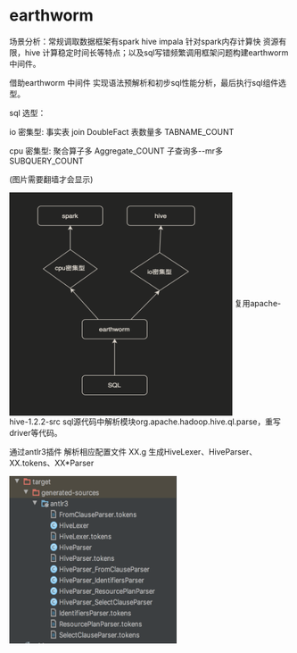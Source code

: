 # earthworm
场景分析：常规调取数据框架有spark hive impala 针对spark内存计算快 资源有限，hive 计算稳定时间长等特点；以及sql写错频繁调用框架问题构建earthworm中间件。

借助earthworm 中间件 实现语法预解析和初步sql性能分析，最后执行sql组件选型。

sql 选型：

io 密集型:
事实表 join  DoubleFact
表数量多     TABNAME_COUNT

cpu 密集型:
聚合算子多     Aggregate_COUNT
子查询多--mr多 SUBQUERY_COUNT

(图片需要翻墙才会显示)

<img src="https://github.com/cpf123/earthworm/blob/master/img/WX20200501-221607%402x.png" width = "400" height = "400" alt="" align=center />
复用apache-hive-1.2.2-src sql源代码中解析模块org.apache.hadoop.hive.ql.parse，重写driver等代码。

通过antlr3插件 解析相应配置文件 XX.g 生成HiveLexer、HiveParser、XX.tokens、XX*Parser

<img src="https://github.com/cpf123/earthworm/blob/master/img/WX20200430-214912@2x.png" width = "300" height = "300" alt="" align=center />
